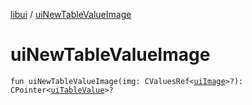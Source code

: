 [libui](README.md) / [uiNewTableValueImage](ui-new-table-value-image.md)

# uiNewTableValueImage

`fun uiNewTableValueImage(img: CValuesRef<`[`uiImage`](ui-image.md)`>?): CPointer<`[`uiTableValue`](ui-table-value.md)`>?`
